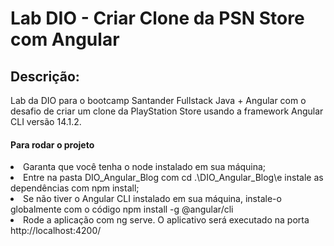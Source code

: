# Lab DIO - Criar Clone da PSN Store com Angular

<h2>Descrição:</h2>
Lab da DIO para o bootcamp Santander Fullstack Java + Angular com o desafio de criar um clone da PlayStation Store usando a framework Angular CLI versão 14.1.2.


<h4>Para rodar o projeto</h4>
<li>Garanta que você tenha o node instalado em sua máquina;</li>
<li>Entre na pasta DIO_Angular_Blog com cd .\DIO_Angular_Blog\e instale as dependências com npm install;</li>
<li>Se não tiver o Angular CLI instalado em sua máquina, instale-o globalmente com o código npm install -g @angular/cli</li>
<li>Rode a aplicação com ng serve. O aplicativo será executado na porta http://localhost:4200/</li>
